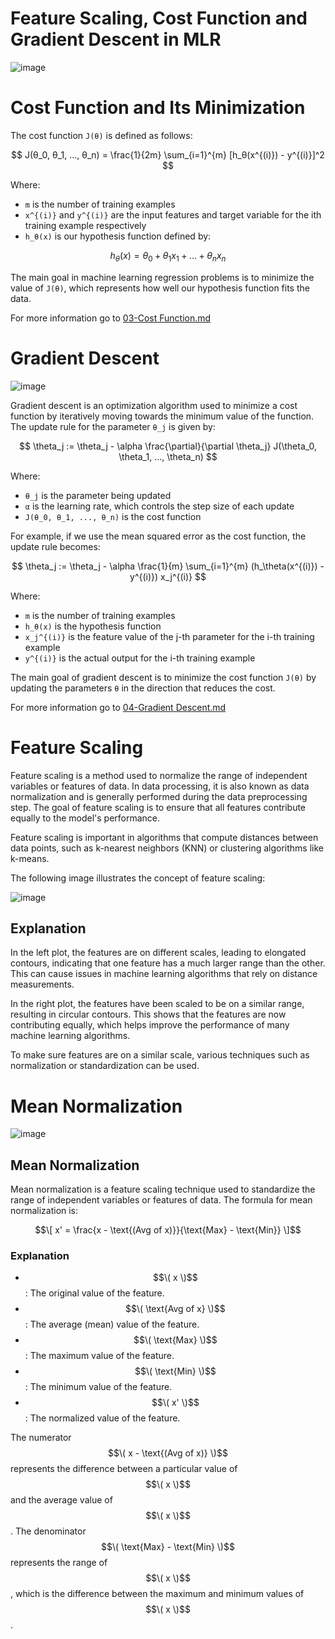 # Feature Scaling, Cost Function and Gradient Descent in MLR

![image](https://github.com/user-attachments/assets/4b5d71b1-f282-48a1-b1bc-7fbd606b20b4)


# Cost Function and Its Minimization

The cost function `J(θ)` is defined as follows:

$$
J(θ_0, θ_1, ..., θ_n) = \frac{1}{2m} \sum_{i=1}^{m} [h_θ(x^{(i)}) - y^{(i)}]^2
$$

Where:
- `m` is the number of training examples
- `x^{(i)}` and `y^{(i)}` are the input features and target variable for the ith training example respectively
- `h_θ(x)` is our hypothesis function defined by:

$$
h_θ(x) = θ_0 + θ_1x_1 + ... + θ_nx_n
$$

The main goal in machine learning regression problems is to minimize the value of `J(θ)`, which represents how well our hypothesis function fits the data.

For more information go to [03-Cost Function.md](https://github.com/ofcoursenp/CS229/blob/main/Lectures/03-Cost%20Function.md)

# Gradient Descent

![image](https://github.com/user-attachments/assets/0b6ef7dc-4fb4-4571-a6bc-3b634cde5583)


Gradient descent is an optimization algorithm used to minimize a cost function by iteratively moving towards the minimum value of the function. The update rule for the parameter `θ_j` is given by:

$$
\theta_j := \theta_j - \alpha \frac{\partial}{\partial \theta_j} J(\theta_0, \theta_1, ..., \theta_n)
$$

Where:
- `θ_j` is the parameter being updated
- `α` is the learning rate, which controls the step size of each update
- `J(θ_0, θ_1, ..., θ_n)` is the cost function

For example, if we use the mean squared error as the cost function, the update rule becomes:

$$
\theta_j := \theta_j - \alpha \frac{1}{m} \sum_{i=1}^{m} (h_\theta(x^{(i)}) - y^{(i)}) x_j^{(i)}
$$

Where:
- `m` is the number of training examples
- `h_θ(x)` is the hypothesis function
- `x_j^{(i)}` is the feature value of the j-th parameter for the i-th training example
- `y^{(i)}` is the actual output for the i-th training example

The main goal of gradient descent is to minimize the cost function `J(θ)` by updating the parameters `θ` in the direction that reduces the cost.

For more information go to [04-Gradient Descent.md](https://github.com/ofcoursenp/CS229/blob/main/Lectures/04-Gradient%20Descent.md)


# Feature Scaling

Feature scaling is a method used to normalize the range of independent variables or features of data. In data processing, it is also known as data normalization and is generally performed during the data preprocessing step. The goal of feature scaling is to ensure that all features contribute equally to the model's performance.

Feature scaling is important in algorithms that compute distances between data points, such as k-nearest neighbors (KNN) or clustering algorithms like k-means.

The following image illustrates the concept of feature scaling:

![image](https://github.com/user-attachments/assets/dc66dcaf-6afd-49ce-b0ee-4f09deafa949)

## Explanation

In the left plot, the features are on different scales, leading to elongated contours, indicating that one feature has a much larger range than the other. This can cause issues in machine learning algorithms that rely on distance measurements.

In the right plot, the features have been scaled to be on a similar range, resulting in circular contours. This shows that the features are now contributing equally, which helps improve the performance of many machine learning algorithms.

To make sure features are on a similar scale, various techniques such as normalization or standardization can be used.


# Mean Normalization

![image](https://github.com/user-attachments/assets/418759a9-4ff3-4f8a-8bad-484704011930)

## Mean Normalization

Mean normalization is a feature scaling technique used to standardize the range of independent variables or features of data. The formula for mean normalization is:

$$\[ x' = \frac{x - \text{(Avg of x)}}{\text{Max} - \text{Min}} \]$$

### Explanation

- $$\( x \)$$: The original value of the feature.
- $$\( \text{Avg of x} \)$$: The average (mean) value of the feature.
- $$\( \text{Max} \)$$: The maximum value of the feature.
- $$\( \text{Min} \)$$: The minimum value of the feature.
- $$\( x' \)$$: The normalized value of the feature.

The numerator $$\( x - \text{(Avg of x)} \)$$ represents the difference between a particular value of $$\( x \)$$ and the average value of $$\( x \)$$. The denominator $$\( \text{Max} - \text{Min} \)$$ represents the range of $$\( x \)$$, which is the difference between the maximum and minimum values of $$\( x \)$$.


